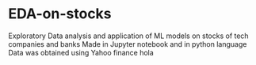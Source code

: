# EDA-on-stocks
Exploratory Data analysis and application of ML models on stocks of tech companies and banks 
Made in Jupyter notebook and in python language
Data was obtained using Yahoo finance
hola
